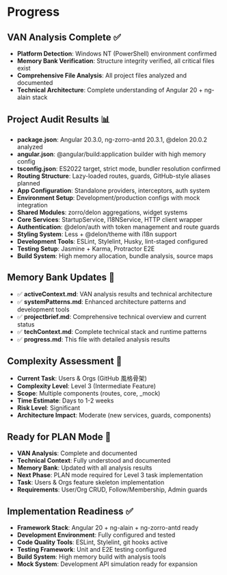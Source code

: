 # Progress

## VAN Analysis Complete ✅
- **Platform Detection**: Windows NT (PowerShell) environment confirmed
- **Memory Bank Verification**: Structure integrity verified, all critical files exist
- **Comprehensive File Analysis**: All project files analyzed and documented
- **Technical Architecture**: Complete understanding of Angular 20 + ng-alain stack

## Project Audit Results 📊
- **package.json**: Angular 20.3.0, ng-zorro-antd 20.3.1, @delon 20.0.2 analyzed
- **angular.json**: @angular/build:application builder with high memory config
- **tsconfig.json**: ES2022 target, strict mode, bundler resolution confirmed
- **Routing Structure**: Lazy-loaded routes, guards, GitHub-style aliases planned
- **App Configuration**: Standalone providers, interceptors, auth system
- **Environment Setup**: Development/production configs with mock integration
- **Shared Modules**: zorro/delon aggregations, widget systems
- **Core Services**: StartupService, I18NService, HTTP client wrapper
- **Authentication**: @delon/auth with token management and route guards
- **Styling System**: Less + @delon/theme with i18n support
- **Development Tools**: ESLint, Stylelint, Husky, lint-staged configured
- **Testing Setup**: Jasmine + Karma, Protractor E2E
- **Build System**: High memory allocation, bundle analysis, source maps

## Memory Bank Updates 🏦
- ✅ **activeContext.md**: VAN analysis results and technical architecture
- ✅ **systemPatterns.md**: Enhanced architecture patterns and development tools
- ✅ **projectbrief.md**: Comprehensive technical overview and current status
- ✅ **techContext.md**: Complete technical stack and runtime patterns
- ✅ **progress.md**: This file with detailed analysis results

## Complexity Assessment 🧩
- **Current Task**: Users & Orgs (GitHub 風格骨架)
- **Complexity Level**: Level 3 (Intermediate Feature)
- **Scope**: Multiple components (routes, core, _mock)
- **Time Estimate**: Days to 1-2 weeks
- **Risk Level**: Significant
- **Architecture Impact**: Moderate (new services, guards, components)

## Ready for PLAN Mode 🚀
- **VAN Analysis**: Complete and documented
- **Technical Context**: Fully understood and documented
- **Memory Bank**: Updated with all analysis results
- **Next Phase**: PLAN mode required for Level 3 task implementation
- **Task**: Users & Orgs feature skeleton implementation
- **Requirements**: User/Org CRUD, Follow/Membership, Admin guards

## Implementation Readiness ✅
- **Framework Stack**: Angular 20 + ng-alain + ng-zorro-antd ready
- **Development Environment**: Fully configured and tested
- **Code Quality Tools**: ESLint, Stylelint, git hooks active
- **Testing Framework**: Unit and E2E testing configured
- **Build System**: High memory build with analysis tools
- **Mock System**: Development API simulation ready for expansion
